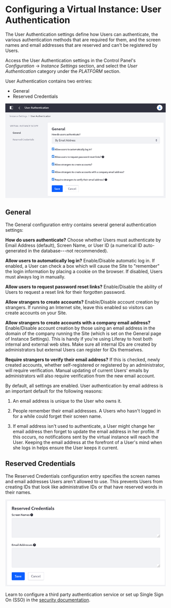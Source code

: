 # Configuring a Virtual Instance: User Authentication

The User Authentication settings define how Users can authenticate, the various authentication methods that are required for them, and the screen names and email addresses that are reserved and can't be registered by Users. 

Access the User Authentication settings in the Control Panel's *Configuration* &rarr; *Instance Settings* section, and select the *User Authentication* category under the *PLATFORM* section. 

User Authentication contains two entries:

- General
- Reserved Credentials

![Configure general authentication behavior and settings for external authentication systems.](./user-authentication/images/01.png)

## General

The General configuration entry contains several general authentication settings:

**How do users authenticate?** Choose whether Users must authenticate by Email Address (default), Screen Name, or User ID (a numerical ID auto-generated in the database---not recommended).

**Allow users to automatically log in?** Enable/Disable automatic log in. If enabled, a User can check a box which will cause the Site to "remember" the login information by placing a cookie on the browser. If disabled, Users must always log in manually.

**Allow users to request password reset links?** Enable/Disable the ability of Users to request a reset link for their forgotten password.

**Allow strangers to create accounts?** Enable/Disable account creation by strangers. If running an Internet site, leave this enabled so visitors can create accounts on your Site.

**Allow strangers to create accounts with a company email address?** Enable/Disable account creation by those using an email address in the domain of the company running the Site (which is set on the General page of Instance Settings). This is handy if you're using Liferay to host both internal and external web sites. Make sure all internal IDs are created by administrators but external Users can register for IDs themselves.

**Require strangers to verify their email address?**  If this is checked, newly created accounts, whether self-registered or registered by an administrator, will require verification. Manual updating of current Users' emails by administrators will also require verification from the new email account.

By default, all settings are enabled. User authentication by email address is an important default for the following reasons:

1. An email address is unique to the User who owns it.

1. People remember their email addresses. A Users who hasn't logged in for a while could forget their screen name.

1. If email address isn't used to authenticate, a User might change her email address then forget to update the email address in her profile. If this occurs, no notifications sent by the virtual instance will reach the User. Keeping the email address at the forefront of a User's mind when she logs in helps ensure the User keeps it current. 

## Reserved Credentials

The Reserved Credentials configuration entry specifies the screen names and email addresses Users aren't allowed to use. This prevents Users from creating IDs that look like administrative IDs or that have reserved words in their names. 

![Configure the reserved credentials that Users cannot claim.](./user-authentication/images/02.png)

Learn to configure a third party authentication service or set up Single Sign On (SSO) in the [security documentation](../../installation-and-upgrades/securing-liferay). 
